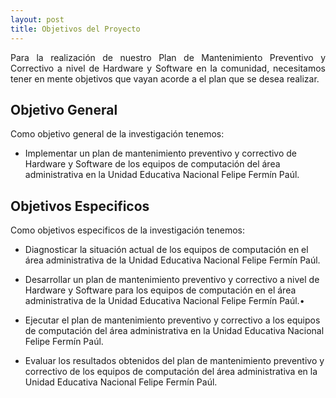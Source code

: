 ```yaml
---
layout: post
title: Objetivos del Proyecto
---
```


<p style="text-align: justify">Para la realización de nuestro Plan de Mantenimiento Preventivo y Correctivo a nivel de Hardware y Software en la comunidad, necesitamos tener en mente objetivos que vayan acorde a el plan que se desea realizar.</p>

## Objetivo General ##

<div style="text-align: justify">
    Como objetivo general de la investigación tenemos:
</div>

- Implementar un plan de mantenimiento preventivo y correctivo de Hardware y
Software de los equipos de computación del área administrativa en la Unidad Educativa
Nacional Felipe Fermín Paúl.


## Objetivos Especificos ##

<div style="text-align: justify">
    Como objetivos especificos de la investigación tenemos:
</div>

- Diagnosticar la situación actual de los equipos de computación en el área
administrativa de la Unidad Educativa Nacional Felipe Fermín Paúl.

- Desarrollar un plan de mantenimiento preventivo y correctivo a nivel de
Hardware y Software para los equipos de computación en el área administrativa
de la Unidad Educativa Nacional Felipe Fermín Paúl.•

- Ejecutar el plan de mantenimiento preventivo y correctivo a los equipos de
computación del área administrativa en la Unidad Educativa Nacional Felipe
Fermín Paúl.

- Evaluar los resultados obtenidos del plan de mantenimiento preventivo y
correctivo de los equipos de computación del área administrativa en la Unidad
Educativa Nacional Felipe Fermín Paúl.